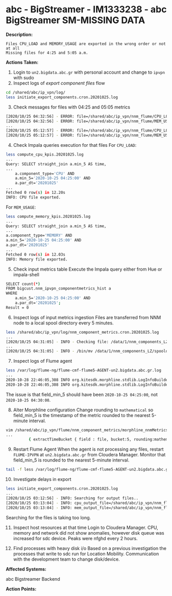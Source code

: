 # abc - BigStreamer - IM1333238 - abc BigStreamer SM-MISSING DATA

<b>Description:</b>

```
Files CPU_LOAD and MEMORY_USAGE are exported in the wrong order or not at all
Missing files for 4:25 and 5:05 a.m.
```

<b>Actions Taken:</b>

1. Login to `un2.bigdata.abc.gr` with personal account and change to `ipvpn` with sudo
2. Inspect logs of *export component files* flow
``` bash
cd /shared/abc/ip_vpn/log/
less initiate_export_components.cron.20201025.log
```

3. Check messages for files with 04:25 and 05:05 metrics
``` bash
[2020/10/25 04:32:56] - ERROR: file=/shared/abc/ip_vpn/nnm_flume/CPU_LOAD_2020-10-25_04.25.00.csv is empty.
[2020/10/25 04:32:56] - ERROR: file=/shared/abc/ip_vpn/nnm_flume/MEM_USAGE_2020-10-25_04.25.00.csv is empty.
...
[2020/10/25 05:12:57] - ERROR: file=/shared/abc/ip_vpn/nnm_flume/CPU_LOAD_2020-10-25_05.05.00.csv is empty.
[2020/10/25 05:12:57] - ERROR: file=/shared/abc/ip_vpn/nnm_flume/MEM_USAGE_2020-10-25_05.05.00.csv is empty.
```

4. Check Impala queries execution for that files
For `CPU_LOAD`:
``` bash
less compute_cpu_kpis.20201025.log
...
Query: SELECT straight_join a.min_5 AS time,
...
    a.component_type='CPU' AND
    a.min_5='2020-10-25 04:25:00' AND
    a.par_dt='20201025'
...
Fetched 0 row(s) in 12.20s
INFO: CPU file exported.
```
For `MEM_USAGE`:
``` bash
less compute_memory_kpis.20201025.log
...
Query: SELECT straight_join a.min_5 AS time,
...
a.component_type='MEMORY' AND
a.min_5='2020-10-25 04:25:00' AND
a.par_dt='20201025'
...
Fetched 0 row(s) in 12.03s
INFO: Memory file exported.
```

5. Check input metrics table
Execute the Impala query either from Hue or impala-shell
```bash
SELECT count(*)
FROM bigcust.nnm_ipvpn_componentmetrics_hist a
WHERE        
    a.min_5='2020-10-25 04:25:00' AND
    a.par_dt='20201025';
Result = 0
```

6. Inspect logs of input metrics ingestion
Files are transferred from NNM node to a local spool directory every 5 minutes.
```bash
less /shared/abc/ip_vpn/log/nnm_component_metrics.cron.20201025.log
...
[2020/10/25 04:31:05] - INFO - Checking file: /data/1/nnm_components_LZ/BIG-CUSTOMERS-CPU-MEM-UTIL_20201025042603327.csv.gz
...
[2020/10/25 04:31:05] - INFO - /bin/mv /data/1/nnm_components_LZ/spooldir/BIG-CUSTOMERS-CPU-MEM-UTIL_20201025042603327.20201025_023104UTC.csv.tmp /data/1/nnm_components_LZ/spooldir/BIG-CUSTOMERS-CPU-MEM-UTIL_20201025042603327.20201025_023104UTC.csv
```

7. Inspect logs of Flume agent
```bash
less /var/log/flume-ng/flume-cmf-flume5-AGENT-un2.bigdata.abc.gr.log
...
2020-10-28 22:46:05,308 INFO org.kitesdk.morphline.stdlib.LogInfoBuilder$LogInfo: After Split record:[{IPAddress=[87.203.132.214], ..., file=[/data/1/nnm_components_LZ/spooldir/BIG-CUSTOMERS-CPU-MEM-UTIL_20201025042603327.20201025_023104UTC.csv]}]
2020-10-28 22:46:05,308 INFO org.kitesdk.morphline.stdlib.LogInfoBuilder$LogInfo: After extractTimeBucket record:[{IPAddress=[87.203.132.214], ..., field_min_5=[2020-10-25 04:30:00], field_par_dt=[20201025], file=[/data/1/nnm_components_LZ/spooldir/BIG-CUSTOMERS-CPU-MEM-UTIL_20201025042603327.20201025_023104UTC.csv]}]
```
The issue is that field_min_5 should have been `2020-10-25 04:25:00`, not `2020-10-25 04:30:00`.

8. Alter Morphline configuration
Change rounding to `mathematical` so field_min_5 is the timestamp of the metric rounded to the nearest 5-minute interval. 
```bash
vim /shared/abc/ip_vpn/flume/nnm_component_metrics/morphline_nnmMetricsCsvToRecord_ipvpn_user.conf
...
          { extractTimeBucket { field : file, bucket:5, rounding:mathematical } }
```

9. Restart Flume Agent
When the agent is not processing any files, restart `FLUME-IPVPN` at `un2.bigdata.abc.gr` from Cloudera Manager. Monitor that field_min_5 is rounded to the nearest 5-minute interval.
```bash
tail -f less /var/log/flume-ng/flume-cmf-flume5-AGENT-un2.bigdata.abc.gr.log
```

10. Investigate delays in export
```bash
less initiate_export_components.cron.20201025.log
...
[2020/10/25 03:12:56] - INFO: Searching for output files..
[2020/10/25 03:13:04] - INFO: cpu_output_file=/shared/abc/ip_vpn/nnm_flume/CPU_LOAD_2020-10-25_03.05.00.csv
[2020/10/25 03:13:04] - INFO: mem_output_file=/shared/abc/ip_vpn/nnm_flume/MEM_USAGE_2020-10-25_03.05.00.csv
```
Searching for the files is taking too long. 

11. Inspect host resources at that time
Login to Cloudera Manager. CPU, memory and network did not show anomalies, however disk queue was increased for sdc device. Peaks were nfghd every 2 hours. 

12. Find processes with heavy disk i/o
Based on a previous investigation the processes that write to sdc run for Location Mobility. Communication with the development team to change disk/device.


<b>Affected Systems:</b>

abc Bigstreamer Backend

<b>Action Points:</b>



